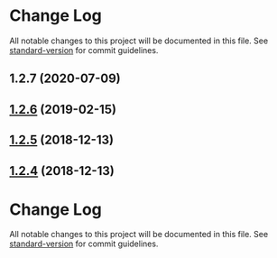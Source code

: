 # Change Log

All notable changes to this project will be documented in this file. See [standard-version](https://github.com/conventional-changelog/standard-version) for commit guidelines.

<a name="1.2.7"></a>
## 1.2.7 (2020-07-09)



<a name="1.2.6"></a>
## [1.2.6](https://github.com/Hokkaidosunny/electron-tunnel/compare/v1.2.5...v1.2.6) (2019-02-15)



<a name="1.2.5"></a>
## [1.2.5](https://github.com/Hokkaidosunny/electron-tunnel/compare/v1.2.4...v1.2.5) (2018-12-13)



<a name="1.2.4"></a>
## [1.2.4](https://github.com/Hokkaidosunny/electron-tunnel/compare/v1.2.2...v1.2.4) (2018-12-13)



# Change Log

All notable changes to this project will be documented in this file. See [standard-version](https://github.com/conventional-changelog/standard-version) for commit guidelines.
